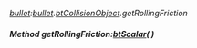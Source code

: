 _[bullet](../../modules/bullet/bullet-module.md):[bullet](../../modules/bullet/bullet-module.md).[btCollisionObject](../../modules/bullet/bullet-btcollisionobject.md).getRollingFriction_
##### Method getRollingFriction:[btScalar](../../modules/bullet/bullet-btscalar.md)(  )
